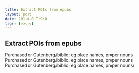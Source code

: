 ```yaml
---
title: Extract POIs from epubs
layout: post
date: 201-0-0 T:9:0
tags: [wacky]
---
```

## Extract POIs from epubs

Purchased or Gutenberg/ibiblio\; eg place names\, proper nouns\Purchased or Gutenberg/ibiblio\; eg place names\, proper nouns\Purchased or Gutenberg/ibiblio\; eg place names\, proper nouns\
